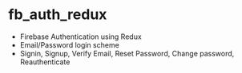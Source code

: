 # fb_auth_redux

- Firebase Authentication using Redux
- Email/Password login scheme
- Signin, Signup, Verify Email, Reset Password, Change password, Reauthenticate
